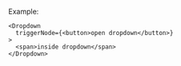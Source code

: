 Example:

    <Dropdown
      triggerNode={<button>open dropdown</button>}
    >
      <span>inside dropdown</span>
    </Dropdown>
